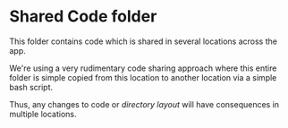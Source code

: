 # Shared Code folder

This folder contains code which is shared in several locations across the app.

We're using a very rudimentary code sharing approach where this entire folder is simple copied from this location to another location via a simple bash script.

Thus, any changes to code or *directory layout* will have consequences in multiple locations.